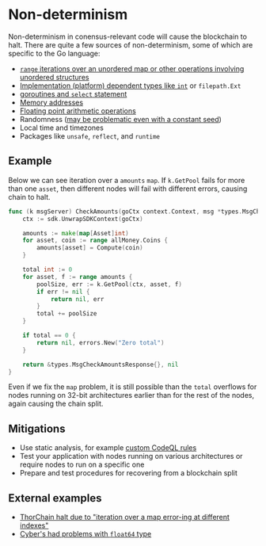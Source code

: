 # Non-determinism

Non-determinism in conensus-relevant code will cause the blockchain to halt.
There are quite a few sources of non-determinism, some of which are specific to the Go language:

* [`range` iterations over an unordered map or other operations involving unordered structures](https://lev.pm/posts/2020-04-18-golang-map-randomness/)
* [Implementation (platform) dependent types like `int`](https://go.dev/ref/spec#Numeric_types) or `filepath.Ext`
* [goroutines and `select` statement](https://github.com/golang/go/issues/33702)
* [Memory addresses](https://github.com/cosmos/cosmos-sdk/issues/11726#issuecomment-1108427164)
* [Floating point arithmetic operations](https://en.wikipedia.org/wiki/Floating-point_arithmetic#Accuracy_problems)
* Randomness ([may be problematic even with a constant seed](https://github.com/golang/go/issues/42701))
* Local time and timezones
* Packages like `unsafe`, `reflect`, and `runtime`

## Example 

Below we can see iteration over a `amounts` `map`. If `k.GetPool` fails for more than one `asset`, then different nodes will fail with different errors, causing chain to halt.

```go
func (k msgServer) CheckAmounts(goCtx context.Context, msg *types.MsgCheckAmounts) (*types.MsgCheckAmountsResponse, error) {
    ctx := sdk.UnwrapSDKContext(goCtx)

    amounts := make(map[Asset]int)
    for asset, coin := range allMoney.Coins {
        amounts[asset] = Compute(coin)
    }

    total int := 0
    for asset, f := range amounts {
        poolSize, err := k.GetPool(ctx, asset, f)
        if err != nil {
            return nil, err
        }
        total += poolSize
    }

    if total == 0 {
        return nil, errors.New("Zero total")
    }

    return &types.MsgCheckAmountsResponse{}, nil
}
```

Even if we fix the `map` problem, it is still possible than the `total` overflows for nodes running on 32-bit architectures earlier than for the rest of the nodes, again causing the chain split.

## Mitigations

- Use static analysis, for example [custom CodeQL rules](https://github.com/crypto-com/cosmos-sdk-codeql)
- Test your application with nodes running on various architectures or require nodes to run on a specific one
- Prepare and test procedures for recovering from a blockchain split

## External examples
- [ThorChain halt due to "iteration over a map error-ing at different indexes"](https://gitlab.com/thorchain/thornode/-/issues/1169)
- [Cyber's had problems with `float64` type](https://github.com/cybercongress/go-cyber/issues/66)